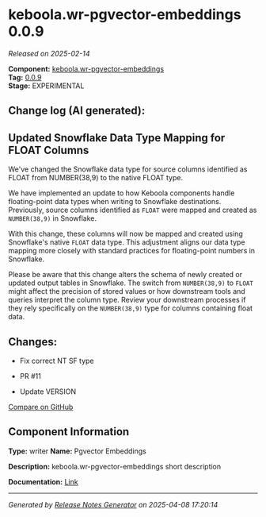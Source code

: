 #  keboola.wr-pgvector-embeddings 0.0.9

_Released on 2025-02-14_

**Component:** [keboola.wr-pgvector-embeddings](https://github.com/keboola/component-embeddings-v2)  
**Tag:** [0.0.9](https://github.com/keboola/component-embeddings-v2/releases/tag/0.0.9)  
**Stage:** EXPERIMENTAL


## Change log (AI generated):
## Updated Snowflake Data Type Mapping for FLOAT Columns
We've changed the Snowflake data type for source columns identified as FLOAT from NUMBER(38,9) to the native FLOAT type.

We have implemented an update to how Keboola components handle floating-point data types when writing to Snowflake destinations. Previously, source columns identified as `FLOAT` were mapped and created as `NUMBER(38,9)` in Snowflake.

With this change, these columns will now be mapped and created using Snowflake's native `FLOAT` data type. This adjustment aligns our data type mapping more closely with standard practices for floating-point numbers in Snowflake.

Please be aware that this change alters the schema of newly created or updated output tables in Snowflake. The switch from `NUMBER(38,9)` to `FLOAT` might affect the precision of stored values or how downstream tools and queries interpret the column type. Review your downstream processes if they rely specifically on the `NUMBER(38,9)` type for columns containing float data.



## Changes:



- Fix correct NT SF type 




- PR #11 




- Update VERSION 





[Compare on GitHub](https://github.com/keboola/component-embeddings-v2/compare/0.0.8...0.0.9)



## Component Information
**Type:** writer
**Name:** Pgvector Embeddings

**Description:** keboola.wr-pgvector-embeddings short description


**Documentation:** [Link](https://github.com/keboola/component-embeddings-v2/blob/master/README.md)



---
_Generated by [Release Notes Generator](https://github.com/keboola/release-notes-generator)
on 2025-04-08 17:20:14_